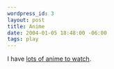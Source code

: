 ```yaml
--- 
wordpress_id: 3
layout: post
title: Anime
date: 2004-01-05 18:48:00 -06:00
tags: play
---
```

I have <a href="http://anidb.net/perl-bin/animedb.pl?show=mylist&amp;expandall=0&amp;onlycomplete=0&amp;uid=7346&amp;onlystate=-1&amp;showheader=1&amp;orderdir=0&amp;showfiles=0&amp;hidestalled=1&amp;expand=0&amp;onlyincomplete=0&amp;orderby=name&amp;onlyunviewed=0">lots of anime to watch</a>.
